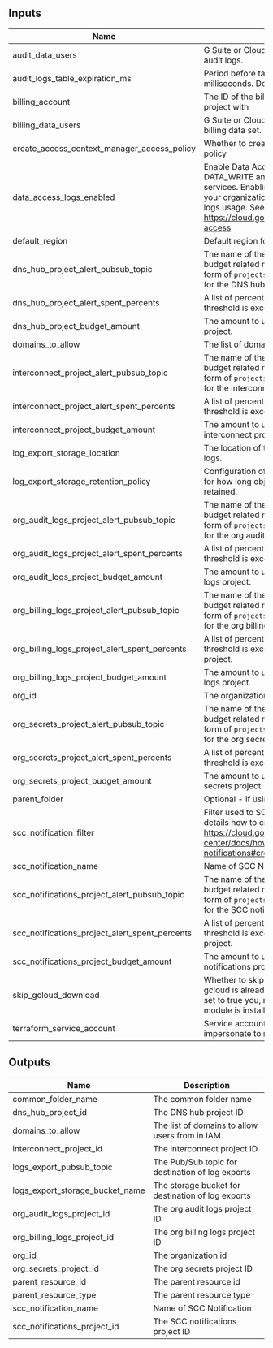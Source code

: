 <!-- BEGINNING OF PRE-COMMIT-TERRAFORM DOCS HOOK -->
## Inputs

| Name | Description | Type | Default | Required |
|------|-------------|:----:|:-----:|:-----:|
| audit\_data\_users | G Suite or Cloud Identity group that have access to audit logs. | string | n/a | yes |
| audit\_logs\_table\_expiration\_ms | Period before tables expire for all audit logs in milliseconds. Default is 30 days. | number | `"2592000000"` | no |
| billing\_account | The ID of the billing account to associate this project with | string | n/a | yes |
| billing\_data\_users | G Suite or Cloud Identity group that have access to billing data set. | string | n/a | yes |
| create\_access\_context\_manager\_access\_policy | Whether to create access context manager access policy | bool | `"true"` | no |
| data\_access\_logs\_enabled | Enable Data Access logs of types DATA_READ, DATA_WRITE and ADMIN_READ for all GCP services. Enabling Data Access logs might result in your organization being charged for the additional logs usage. See https://cloud.google.com/logging/docs/audit#data-access | bool | `"true"` | no |
| default\_region | Default region for BigQuery resources. | string | n/a | yes |
| dns\_hub\_project\_alert\_pubsub\_topic | The name of the Cloud Pub/Sub topic where budget related messages will be published, in the form of `projects/{project_id}/topics/{topic_id}` for the DNS hub project. | string | `"null"` | no |
| dns\_hub\_project\_alert\_spent\_percents | A list of percentages of the budget to alert on when threshold is exceeded for the DNS hub project. | list(number) | `<list>` | no |
| dns\_hub\_project\_budget\_amount | The amount to use as the budget for the DNS hub project. | number | `"1000"` | no |
| domains\_to\_allow | The list of domains to allow users from in IAM. | list(string) | n/a | yes |
| interconnect\_project\_alert\_pubsub\_topic | The name of the Cloud Pub/Sub topic where budget related messages will be published, in the form of `projects/{project_id}/topics/{topic_id}` for the interconnect project. | string | `"null"` | no |
| interconnect\_project\_alert\_spent\_percents | A list of percentages of the budget to alert on when threshold is exceeded for the interconnect project. | list(number) | `<list>` | no |
| interconnect\_project\_budget\_amount | The amount to use as the budget for the interconnect project. | number | `"1000"` | no |
| log\_export\_storage\_location | The location of the storage bucket used to export logs. | string | `"US"` | no |
| log\_export\_storage\_retention\_policy | Configuration of the bucket's data retention policy for how long objects in the bucket should be retained. | object | `"null"` | no |
| org\_audit\_logs\_project\_alert\_pubsub\_topic | The name of the Cloud Pub/Sub topic where budget related messages will be published, in the form of `projects/{project_id}/topics/{topic_id}` for the org audit logs project. | string | `"null"` | no |
| org\_audit\_logs\_project\_alert\_spent\_percents | A list of percentages of the budget to alert on when threshold is exceeded for the org audit logs project. | list(number) | `<list>` | no |
| org\_audit\_logs\_project\_budget\_amount | The amount to use as the budget for the org audit logs project. | number | `"1000"` | no |
| org\_billing\_logs\_project\_alert\_pubsub\_topic | The name of the Cloud Pub/Sub topic where budget related messages will be published, in the form of `projects/{project_id}/topics/{topic_id}` for the org billing logs project. | string | `"null"` | no |
| org\_billing\_logs\_project\_alert\_spent\_percents | A list of percentages of the budget to alert on when threshold is exceeded for the org billing logs project. | list(number) | `<list>` | no |
| org\_billing\_logs\_project\_budget\_amount | The amount to use as the budget for the org billing logs project. | number | `"1000"` | no |
| org\_id | The organization id for the associated services | string | n/a | yes |
| org\_secrets\_project\_alert\_pubsub\_topic | The name of the Cloud Pub/Sub topic where budget related messages will be published, in the form of `projects/{project_id}/topics/{topic_id}` for the org secrets project. | string | `"null"` | no |
| org\_secrets\_project\_alert\_spent\_percents | A list of percentages of the budget to alert on when threshold is exceeded for the org secrets project. | list(number) | `<list>` | no |
| org\_secrets\_project\_budget\_amount | The amount to use as the budget for the org secrets project. | number | `"1000"` | no |
| parent\_folder | Optional - if using a folder for testing. | string | `""` | no |
| scc\_notification\_filter | Filter used to SCC Notification, you can see more details how to create filters in https://cloud.google.com/security-command-center/docs/how-to-api-filter-notifications#create-filter | string | `"state=\\\"ACTIVE\\\""` | no |
| scc\_notification\_name | Name of SCC Notification | string | n/a | yes |
| scc\_notifications\_project\_alert\_pubsub\_topic | The name of the Cloud Pub/Sub topic where budget related messages will be published, in the form of `projects/{project_id}/topics/{topic_id}` for the SCC notifications project. | string | `"null"` | no |
| scc\_notifications\_project\_alert\_spent\_percents | A list of percentages of the budget to alert on when threshold is exceeded for the SCC notifications project. | list(number) | `<list>` | no |
| scc\_notifications\_project\_budget\_amount | The amount to use as the budget for the SCC notifications project. | number | `"1000"` | no |
| skip\_gcloud\_download | Whether to skip downloading gcloud (assumes gcloud is already available outside the module. If set to true you, must ensure that Gcloud Alpha module is installed.) | bool | `"true"` | no |
| terraform\_service\_account | Service account email of the account to impersonate to run Terraform. | string | n/a | yes |

## Outputs

| Name | Description |
|------|-------------|
| common\_folder\_name | The common folder name |
| dns\_hub\_project\_id | The DNS hub project ID |
| domains\_to\_allow | The list of domains to allow users from in IAM. |
| interconnect\_project\_id | The interconnect project ID |
| logs\_export\_pubsub\_topic | The Pub/Sub topic for destination of log exports |
| logs\_export\_storage\_bucket\_name | The storage bucket for destination of log exports |
| org\_audit\_logs\_project\_id | The org audit logs project ID |
| org\_billing\_logs\_project\_id | The org billing logs project ID |
| org\_id | The organization id |
| org\_secrets\_project\_id | The org secrets project ID |
| parent\_resource\_id | The parent resource id |
| parent\_resource\_type | The parent resource type |
| scc\_notification\_name | Name of SCC Notification |
| scc\_notifications\_project\_id | The SCC notifications project ID |

<!-- END OF PRE-COMMIT-TERRAFORM DOCS HOOK -->
